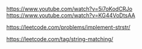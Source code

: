https://www.youtube.com/watch?v=5i7oKodCRJo
https://www.youtube.com/watch?v=KG44VoDtsAA


https://leetcode.com/problems/implement-strstr/

https://leetcode.com/tag/string-matching/
